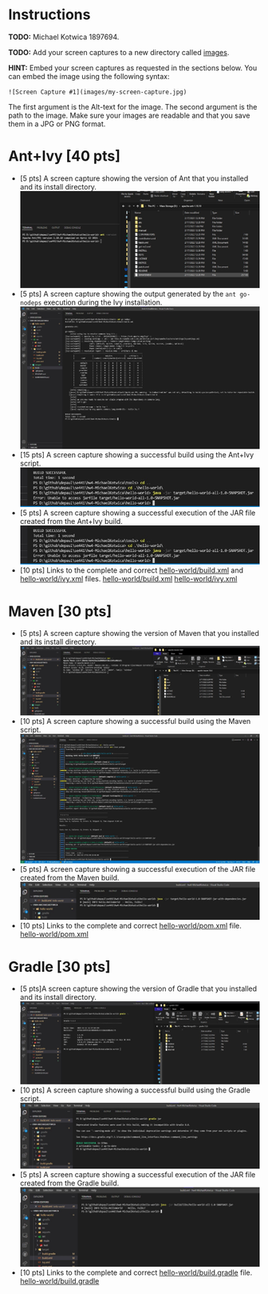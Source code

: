 # Instructions
**TODO:** Michael Kotwica 1897694.

**TODO:** Add your screen captures to a new directory called [images](images).

**HINT:** Embed your screen captures as requested in the sections below. You can embed the image using the following syntax:

```
![Screen Capture #1](images/my-screen-capture.jpg)
```

The first argument is the Alt-text for the image. The second argument is the path to the image. Make sure your images are readable and that you save them in a JPG or PNG format.

# Ant+Ivy [40 pts]
- [5 pts] A screen capture showing the version of Ant that you installed and its install directory.
![Screen Capture #1](images/1.1.jpg)
- [5 pts] A screen capture showing the output generated by the `ant go-nodeps` execution during the Ivy installation.
![Screen Capture #1](images/1.2.jpg)
- [15 pts] A screen capture showing a successful build using the Ant+Ivy script.
![Screen Capture #1](images/1.3.jpg)
- [5 pts] A screen capture showing a successful execution of the JAR file created from the Ant+Ivy build.
![Screen Capture #1](images/1.3.jpg)
- [10 pts] Links to the complete and correct [hello-world/build.xml](hello-world/build.xml) and [hello-world/ivy.xml](hello-world/ivy.xml) files.
[hello-world/build.xml](hello-world/build.xml) [hello-world/ivy.xml](hello-world/ivy.xml)

# Maven [30 pts]
- [5 pts] A screen capture showing the version of Maven that you installed and its install directory.
![Screen Capture #1](images/2.1.jpg)
- [10 pts] A screen capture showing a successful build using the Maven script.
![Screen Capture #1](images/2.2.jpg)
- [5 pts] A screen capture showing a successful execution of the JAR file created from the Maven build.
![Screen Capture #1](images/2.3.jpg)
- [10 pts] Links to the complete and correct [hello-world/pom.xml](hello-world/pom.xml) file.
[hello-world/pom.xml](hello-world/pom.xml)

# Gradle [30 pts]
- [5 pts]A screen capture showing the version of Gradle that you installed and its install directory.
![Screen Capture #1](images/3.1.jpg)
- [10 pts] A screen capture showing a successful build using the Gradle script.
![Screen Capture #1](images/3.2.jpg)
- [5 pts] A screen capture showing a successful execution of the JAR file created from the Gradle build.
![Screen Capture #1](images/3.3.jpg)
- [10 pts] Links to the complete and correct [hello-world/build.gradle](hello-world/build.gradle) file.
[hello-world/build.gradle](hello-world/build.gradle)
